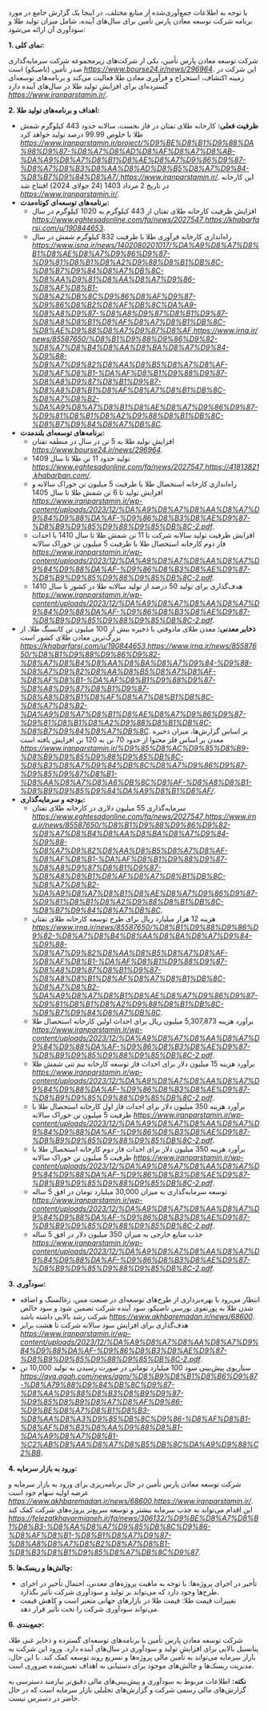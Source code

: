 با توجه به اطلاعات جمع‌آوری‌شده از منابع مختلف، در اینجا یک گزارش جامع در مورد برنامه شرکت توسعه معادن پارس تأمین برای سال‌های آینده، شامل میزان تولید طلا و سودآوری آن ارائه می‌شود:

**1. نمای کلی:**

شرکت توسعه معادن پارس تأمین، یکی از شرکت‌های زیرمجموعه شرکت سرمایه‌گذاری صدر تأمین (تاصیکو) است <cite>https://www.bourse24.ir/news/296964</cite>. این شرکت در زمینه اکتشاف، استخراج و فرآوری معادن طلا فعالیت می‌کند و برنامه‌های توسعه‌ای گسترده‌ای برای افزایش تولید طلا در سال‌های آینده دارد <cite>https://www.iranparstamin.ir/</cite>.

**2. اهداف و برنامه‌های تولید طلا:**

*   **ظرفیت فعلی:** کارخانه طلای تفتان در فاز نخست، سالانه حدود 443 کیلوگرم شمش طلا با خلوص 99.99 درصد تولید خواهد کرد <cite>https://www.iranparstamin.ir/project/%D9%BE%D8%B1%D9%88%DA%98%D9%87-%D8%A7%D8%AD%D8%AF%D8%A7%D8%AB-%DA%A9%D8%A7%D8%B1%D8%AE%D8%A7%D9%86%D9%87-%D8%A7%D8%B3%D8%AA%D8%AD%D8%B5%D8%A7%D9%84-%D8%B7%D9%84%D8%A7/</cite>,<cite>https://www.iranparstamin.ir/</cite>. این کارخانه در تاریخ 2 مرداد 1403 (24 جولای 2024) افتتاح شد <cite>https://www.iranparstamin.ir/</cite>.
*   **برنامه‌های توسعه‌ای کوتاه‌مدت:**
    *   افزایش ظرفیت کارخانه طلای تفتان از 443 کیلوگرم به 1020 کیلوگرم در سال <cite>https://www.eghtesadonline.com/fa/news/2027547</cite>,<cite>https://khabarfarsi.com/u/190844653</cite>.
    *   راه‌اندازی کارخانه فرآوری طلا با ظرفیت 832 کیلوگرم شمش در سال <cite>https://www.isna.ir/news/1402080201017/%DA%A9%D8%A7%D8%B1%D8%AE%D8%A7%D9%86%D9%87-%D9%81%D8%B1%D8%A2%D9%88%D8%B1%DB%8C-%D8%B7%D9%84%D8%A7%DB%8C-%D8%AA%D9%81%D8%AA%D8%A7%D9%86-%D8%AF%D8%B1-%D8%A2%DB%8C%D9%86%D8%AF%D9%87-%D9%86%D8%B2%D8%AF%DB%8C%DA%A9-%D8%A8%D9%87-%D8%A8%D9%87%D8%B1%D9%87-%D8%A8%D8%B1%D8%AF%D8%A7%D8%B1%DB%8C-%D8%AE%D9%88%D8%A7%D9%87%D8%AF</cite>,<cite>https://www.irna.ir/news/85587650/%D8%B1%D9%88%D9%86%D9%82-%D8%A7%D8%B4%D8%AA%D8%BA%D8%A7%D9%84-%D9%88-%D8%A7%D9%82%D8%AA%D8%B5%D8%A7%D8%AF-%D8%AF%D8%B1-%DA%AF%D8%B1%D9%88%D9%87-%D8%A8%D9%87%D8%B1%D9%87-%D8%A8%D8%B1%D8%AF%D8%A7%D8%B1%DB%8C-%D8%A7%D8%B2-%DA%A9%D8%A7%D8%B1%D8%AE%D8%A7%D9%86%D9%87-%D9%81%D8%B1%D8%A2%D9%88%D8%B1%DB%8C-%D8%B7%D9%84%D8%A7%DB%8C</cite>.
*   **برنامه‌های توسعه‌ای بلندمدت:**
    *   افزایش تولید طلا به 5 تن در سال در منطقه تفتان <cite>https://www.bourse24.ir/news/296964</cite>.
    *   تولید حدود 11 تن طلا تا سال 1409 <cite>https://www.eghtesadonline.com/fa/news/2027547</cite>,<cite>https://41813821.khabarban.com/</cite>.
    *   راه‌اندازی کارخانه استحصال طلا با ظرفیت 5 میلیون تن خوراک سالانه و افزایش تولید تا 6 تن شمش طلا تا سال 1405 <cite>https://www.iranparstamin.ir/wp-content/uploads/2023/12/%DA%A9%D8%A7%D8%AA%D8%A7%D9%84%D9%88%DA%AF-%D9%86%D8%B3%D8%AE%D9%87-%D8%B9%D9%85%D9%88%D9%85%DB%8C-2.pdf</cite>.
    *   افزایش ظرفیت تولید سالانه شرکت تا 11 تن شمش طلا تا سال 1410 با احداث فاز دوم کارخانه استحصال طلا با ظرفیت 5 میلیون تن خوراک سالانه <cite>https://www.iranparstamin.ir/wp-content/uploads/2023/12/%DA%A9%D8%A7%D8%AA%D8%A7%D9%84%D9%88%DA%AF-%D9%86%D8%B3%D8%AE%D9%87-%D8%B9%D9%85%D9%88%D9%85%DB%8C-2.pdf</cite>.
    *   هدف‌گذاری برای تولید 50 درصد از تولید سالانه طلا در کشور تا سال 1410 <cite>https://www.iranparstamin.ir/wp-content/uploads/2023/12/%DA%A9%D8%A7%D8%AA%D8%A7%D9%84%D9%88%DA%AF-%D9%86%D8%B3%D8%AE%D9%87-%D8%B9%D9%85%D9%88%D9%85%DB%8C-2.pdf</cite>.
*   **ذخایر معدنی:** معدن طلای مادوفتی با ذخیره بیش از 100 میلیون تن کانسنگ طلا، از بزرگ‌ترین معادن طلای کشور است <cite>https://khabarfarsi.com/u/190844653</cite>,<cite>https://www.irna.ir/news/85587650/%D8%B1%D9%88%D9%86%D9%82-%D8%A7%D8%B4%D8%AA%D8%BA%D8%A7%D9%84-%D9%88-%D8%A7%D9%82%D8%AA%D8%B5%D8%A7%D8%AF-%D8%AF%D8%B1-%DA%AF%D8%B1%D9%88%D9%87-%D8%A8%D9%87%D8%B1%D9%87-%D8%A8%D8%B1%D8%AF%D8%A7%D8%B1%DB%8C-%D8%A7%D8%B2-%DA%A9%D8%A7%D8%B1%D8%AE%D8%A7%D9%86%D9%87-%D9%81%D8%B1%D8%A2%D9%88%D8%B1%DB%8C-%D8%B7%D9%84%D8%A7%DB%8C</cite>. بر اساس گزارش‌ها، میزان ذخیره معدن بر اساس فلز محتوا از حدود 70 تن به 120 تن افزایش یافته است <cite>https://www.iranparstamin.ir/%D9%85%D8%AC%D9%85%D8%B9-%D8%B9%D9%85%D9%88%D9%85%DB%8C-%D8%B3%D8%A7%D9%84%DB%8C%D8%A7%D9%86%D9%87-%D9%85%D9%87%D8%B1-%D8%AA%D8%A7%D8%A6%DB%8C%D8%AF-%D8%A8%D8%B1-%D8%B9%D9%85%D9%84%DA%A9%D8%B1%D8%AF/</cite>.
*   **بودجه و سرمایه‌گذاری:**
    *   سرمایه‌گذاری 55 میلیون دلاری در کارخانه طلای تفتان <cite>https://www.eghtesadonline.com/fa/news/2027547</cite>,<cite>https://www.irna.ir/news/85587650/%D8%B1%D9%88%D9%86%D9%82-%D8%A7%D8%B4%D8%AA%D8%BA%D8%A7%D9%84-%D9%88-%D8%A7%D9%82%D8%AA%D8%B5%D8%A7%D8%AF-%D8%AF%D8%B1-%DA%AF%D8%B1%D9%88%D9%87-%D8%A8%D9%87%D8%B1%D9%87-%D8%A8%D8%B1%D8%AF%D8%A7%D8%B1%DB%8C-%D8%A7%D8%B2-%DA%A9%D8%A7%D8%B1%D8%AE%D8%A7%D9%86%D9%87-%D9%81%D8%B1%D8%A2%D9%88%D8%B1%DB%8C-%D8%B7%D9%84%D8%A7%DB%8C</cite>.
    *   هزینه 12 هزار میلیارد ریال برای طرح توسعه کارخانه طلای تفتان <cite>https://www.irna.ir/news/85587650/%D8%B1%D9%88%D9%86%D9%82-%D8%A7%D8%B4%D8%AA%D8%BA%D8%A7%D9%84-%D9%88-%D8%A7%D9%82%D8%AA%D8%B5%D8%A7%D8%AF-%D8%AF%D8%B1-%DA%AF%D8%B1%D9%88%D9%87-%D8%A8%D9%87%D8%B1%D9%87-%D8%A8%D8%B1%D8%AF%D8%A7%D8%B1%DB%8C-%D8%A7%D8%B2-%DA%A9%D8%A7%D8%B1%D8%AE%D8%A7%D9%86%D9%87-%D9%81%D8%B1%D8%A2%D9%88%D8%B1%DB%8C-%D8%B7%D9%84%D8%A7%DB%8C</cite>.
    *   برآورد هزینه 5,307,873 میلیون ریال برای احداث اولین کارخانه استحصال طلا <cite>https://www.iranparstamin.ir/wp-content/uploads/2023/12/%DA%A9%D8%A7%D8%AA%D8%A7%D9%84%D9%88%DA%AF-%D9%86%D8%B3%D8%AE%D9%87-%D8%B9%D9%85%D9%88%D9%85%DB%8C-2.pdf</cite>.
    *   برآورد هزینه 15 میلیون دلار برای احداث فاز توسعه کارخانه نیم تنی شمش طلا <cite>https://www.iranparstamin.ir/wp-content/uploads/2023/12/%DA%A9%D8%A7%D8%AA%D8%A7%D9%84%D9%88%DA%AF-%D9%86%D8%B3%D8%AE%D9%87-%D8%B9%D9%85%D9%88%D9%85%DB%8C-2.pdf</cite>.
    *   برآورد هزینه 350 میلیون دلار برای احداث فاز اول کارخانه استحصال طلا با ظرفیت 5 میلیون تن خوراک سالانه <cite>https://www.iranparstamin.ir/wp-content/uploads/2023/12/%DA%A9%D8%A7%D8%AA%D8%A7%D9%84%D9%88%DA%AF-%D9%86%D8%B3%D8%AE%D9%87-%D8%B9%D9%85%D9%88%D9%85%DB%8C-2.pdf</cite>.
    *   برآورد هزینه 350 میلیون دلار برای احداث فاز دوم کارخانه استحصال طلا با ظرفیت 5 میلیون تن خوراک سالانه <cite>https://www.iranparstamin.ir/wp-content/uploads/2023/12/%DA%A9%D8%A7%D8%AA%D8%A7%D9%84%D9%88%DA%AF-%D9%86%D8%B3%D8%AE%D9%87-%D8%B9%D9%85%D9%88%D9%85%DB%8C-2.pdf</cite>.
    *   توسعه سرمایه‌گذاری به میزان 30,000 میلیارد تومان در افق 5 ساله <cite>https://www.iranparstamin.ir/wp-content/uploads/2023/12/%DA%A9%D8%A7%D8%AA%D8%A7%D9%84%D9%88%DA%AF-%D9%86%D8%B3%D8%AE%D9%87-%D8%B9%D9%85%D9%88%D9%85%DB%8C-2.pdf</cite>.
    *    جذب منابع خارجی به میزان 350 میلیون دلار در افق 5 ساله <cite>https://www.iranparstamin.ir/wp-content/uploads/2023/12/%DA%A9%D8%A7%D8%AA%D8%A7%D9%84%D9%88%DA%AF-%D9%86%D8%B3%D8%AE%D9%87-%D8%B9%D9%85%D9%88%D9%85%DB%8C-2.pdf</cite>.

**3. سودآوری:**

*   انتظار می‌رود با بهره‌برداری از طرح‌های توسعه‌ای در صنعت مس، زغالسنگ و اضافه شدن طلا به پورتفوی بورسی تاصیکو، سود آینده شرکت تضمین شود و سود خالص شرکت رشد بالایی داشته باشد <cite>https://www.akhbaremadan.ir/news/68600</cite>.
*   هدف‌گذاری برای افزایش سود سالانه شرکت تا هشت برابر <cite>https://www.iranparstamin.ir/wp-content/uploads/2023/12/%DA%A9%D8%A7%D8%AA%D8%A7%D9%84%D9%88%DA%AF-%D9%86%D8%B3%D8%AE%D9%87-%D8%B9%D9%85%D9%88%D9%85%DB%8C-2.pdf</cite>.
*   سناریوی پیش‌بینی سود 100 میلیارد تومانی در صورت رسیدن به تولید 10,000 تن <cite>https://ava.agah.com/news/agm/%D8%B9%D8%B1%D8%B6%D9%87-%D8%A79%88%D9%84%DB%8C%D9%87-%D8%AA%D9%88%D8%B3%D8%B9%D9%87-%D9%85%D8%B9%D8%A7%D8%AF%D9%86-%D9%BE%D8%A7%D8%B1%D8%B3-%D8%AA%D8%A3%D9%85%DB%8C%D9%86-%D8%AF%D8%B1-%D8%AF%D8%B3%D8%AA%D9%88%D8%B1-%DA%A9%D8%A7%D8%B1-%C2%AB%D8%AA%D8%A7%D8%B5%DB%8C%DA%A9%D9%88%C2%BB</cite>.

**4. ورود به بازار سرمایه:**

شرکت توسعه معادن پارس تأمین در حال برنامه‌ریزی برای ورود به بازار سرمایه و عرضه اولیه سهام خود است <cite>https://www.akhbaremadan.ir/news/68600</cite>,<cite>https://www.iranparstamin.ir/</cite>. این اقدام می‌تواند به جذب سرمایه بیشتر و توسعه سریع‌تر پروژه‌های شرکت کمک کند <cite>https://felezatkhavarmianeh.ir/fa/news/306132/%D9%BE%D8%A7%D8%B1%D8%B3-%D8%AA%D8%A7%D9%85%DB%8C%D9%86-%D8%AF%D8%B1-%D8%B1%D8%A7%D9%87-%D8%A8%D8%A7%D8%B2%D8%A7%D8%B1-%D8%B3%D8%B1%D9%85%D8%A7%DB%8C%D9%87</cite>.

**5. چالش‌ها و ریسک‌ها:**

*   تأخیر در اجرای پروژه‌ها: با توجه به ماهیت پروژه‌های معدنی، احتمال تأخیر در اجرای طرح‌ها وجود دارد که می‌تواند بر تولید و سودآوری شرکت تأثیر بگذارد.
*   تغییرات قیمت طلا: قیمت طلا در بازارهای جهانی متغیر است و کاهش قیمت می‌تواند سودآوری شرکت را تحت تأثیر قرار دهد.

**6. جمع‌بندی:**

شرکت توسعه معادن پارس تأمین با برنامه‌های توسعه‌ای گسترده و ذخایر غنی طلا، پتانسیل بالایی برای افزایش تولید و سودآوری در سال‌های آینده دارد. ورود این شرکت به بازار سرمایه می‌تواند به تأمین مالی پروژه‌ها و تسریع روند توسعه کمک کند. با این حال، مدیریت ریسک‌ها و چالش‌های موجود برای دستیابی به اهداف تعیین‌شده ضروری است.

**نکته:** اطلاعات مربوط به سودآوری و پیش‌بینی‌های مالی دقیق‌تر نیازمند دسترسی به گزارش‌های مالی رسمی شرکت و گزارش‌های تحلیلی بازار سرمایه است که در حال حاضر در دسترس نیست.
